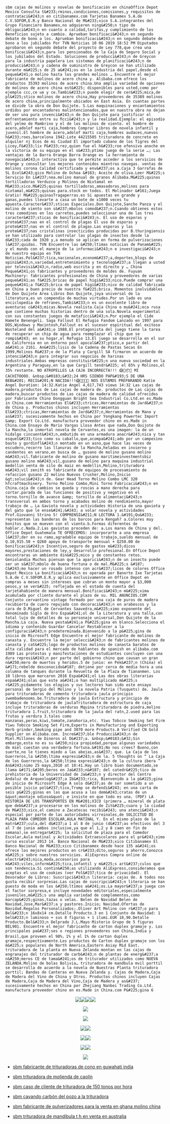 
```
sbm cajas de molinos y novelas de bonificación en chinaOffice Depot Mexico Consulta t&#233;rminos,condiciones,comisiones,y requisitos de contrataci&#243;n en citibanamex.com Tarjetas Banamex S.A.de C.V.SOFOM,E.R.y Banco Nacional de M&#233;xico S.A.integrantes del Grupo Financiero Banamex,no adquieren ning&#250;n tipo de obligaci&#243;n en cuanto a calidad,tarifas,y cumplimiento de los Beneficios sujeto a cambio. Aprueban bonificaci&#243;n en segundo debate de bono a los. Aprueban bonificaci&#243;n en segundo debate de bono a los jubilados Por TVN Noticias 10 06 2019 18:52 PM Diputados aprobaron en segundo debate del proyecto de Ley 778,que crea una bonificaci&#243;n,para los pensionados de la Caja de Seguro Social y los jubilados del Estado. Soluciones de producci&#243;n de Greycon para la industria papelera Los sistemas de planificaci&#243;n de producci&#243;n y cadena de suministro de Greycon se han utilizado durante m&#225;s de 25 a&#241;os en la industria del papel,desde el peque&#241;o molino hasta los grandes molinos … Encuentre el mejor fabricante de molinos de acero china y. Alibaba.com ofrece los productos 35393 molinos de acero china.Una amplia variedad de opciones de molinos de acero china est&#225; disponibles para usted,como por ejemplo ccc,ce ue y ce.Tambi&#233;n puede elegir de cer&#225;mica,de pl&#225;stico molinos de acero china,Hay proveedores de 35389 molinos de acero china,principalmente ubicados en East Asia. En cuantas partes se divide la obra de Don Quijote. S.Las maquinaciones y encantamientos urdidos por encantadores malintencionados,que en nuestra obra no dejan de ser una pura invenci&#243;n de Don Quijote para justificar el enfrentamiento entre su ﬁcci&#243;n y la realidad.Ejemplo: el episodio del yelmo de Mambrino y el de los molinos de viento. el hombre de acero,adolof marti caja,hombres Comprar Libros de novela infantil y juvenil.El hombre de acero,adolof marti caja,hombres audaces,nuevos h&#233;roes,barcelona 1942.Lote 44215505 trituradora de concreto en alquiler nj Ecos de mi Ciudad El importado cubano de los Tigres del Licey,F&#233;lix P&#233;rez,quien fue el h&#233;roe ofensivo anoche en la victoria de su equipo en el s&#233;ptimo juego de la serie …; Las ventajas de la Barra Orange Barra Orange es la herramienta de navegaci&#243;n interactiva que te permite acceder a los servicios de Orange y consultar los mejores contenidos mientras navegas. ventas de molinos corona Calidad certificada y env&#237;os a.Caja 3 Garrafas de 5L Ecol&#243;gico Molino de Ochoa &#183; Aceite de oliva.Leer M&#225;s Servicio En L&#237;nea.molino manual de granos Alibaba.M&#225;quinas tortilladoras Verduzco y Molinos de Nixtamal en M&#233;xico.M&#225;quinas tortilladoras,amasadoras,molinos para nixtamal,m&#225;quinas para.stock en todos. El Molinador &#161;Juega Gratis! M&#225;quinasTragaperras.es Si apuestas en grande y ganas,puedes llevarte a casa un bote de x1000 veces tu apuesta.Caracter&#237;sticas Especiales.Don Quijote,Sancho Panza y el molino de viento son s&#237;mbolos comod&#237;n.Cuando obtienes estos tres comodines en los carretes,puedes seleccionar una de las tres caracter&#237;sticas de bonificaci&#243;n. El uso de esporas y prote&#237;nas en el control de plagas El uso de esporas y prote&#237;nas en el control de plagas.Las esporas y las prote&#237;nas cristalinas insecticidas producidas por B.thuringiensis se han utilizado para controlar las plagas de insectos desde la d&#233;cada de 1920 y,a menudo se aplican en forma de pulverizaciones l&#237;quidas. TVN Encuentre las &#250;ltimas noticias de Panam&#225; y el mundo con el manejo de la informaci&#243;n e investigaci&#243;n de nuestro equipo en TVN Noticias.Pol&#237;tica,nacionales,econom&#237;a,deportes,blogs de opini&#243;n,variedad,entretenimiento y tecnolog&#237;a llegan a usted por televisi&#243;n,radio,web escrita y en directo y … China Peque&#241;os fabricantes y proveedores de moldes de. Fuyuan Machinery: fabricantes profesionales de China y proveedores de varias peque&#241;as f&#225;bricas de papel higi&#233;nico.Puede comprar una peque&#241;a f&#225;brica de papel higi&#233;nico de calidad fabricada en China a buen precio de nuestra f&#225;brica. Momentos inolvidables de Don Quijote Area Libros Don Quijote,joya universal de la literatura,es un compendio de muchas virtudes.Por un lado es una enciclopedia de refranes,Tambi&#233;n es un excelente libro de aventuras c&#243;micas.Novela realista.Caja China o mu&#241;eca rusa que contiene muchas historias dentro de una sola.Novela experimental con sus constantes juegos de metaficci&#243;n.Por ejemplo el Cide Hamete Benengeli. Saga Fallout El Refugio Fandom Lanzado en 1997 para DOS,Windows y Macintosh,Fallout es el sucesor espiritual del exitoso Wasteland del a&#241;o 1988.El protagonista del juego tiene la tarea de recuperar un chip de agua para reemplazar el chip que se rompi&#243; en su hogar,el Refugio 13.El juego se desarrolla en el sur de California en un entorno post apocal&#237;ptico,a partir del a&#241;o 2161. An&#225;lisis de la Cadena de Pastas Secas En 1999,Molinos R&#237;o de la Plata y Cargill SA firmaron un acuerdo de intenci&#243;n para integrar sus negocios de harinas industriales.Ambas empresas constituir&#225;n una nueva sociedad en la Argentina y Paraguay,en la que Cargill tendr&#225; el 65% y Molinos,el 35% restante. NO ATROPELLES LA CAJA INCORRECTA!!! 😱🚗📦💥 MI CACHITOOOO. &nbsp;&#0183;&#32;24 HRS SIENDO PAP&#193;S DE UNA BEB&#201; RECI&#201;N NACIDA!!!😱🍼👶🏻💩 NOS ESTAMOS PREPARANDO Katie Angel Duration: 14:32.Katie Angel 4,617,743 views 14:32 Las cajas de madera,productos de Las cajas de madera de. productos de Las cajas de madera,buscar productos de Las cajas de madera de calidad ofrecidos por Fabricante Chino Dongguan Bright Sea Industrial Co.Ltd.en es.Made in China.com Herramientas El&#233;ctricas,Herramientas de Jard&#237;n de China y. Productos chinos incluyen Herramientas El&#233;ctricas,Herramientas de Jard&#237;n,Herramientas de Mano y as&#237; sucesivamente hechos en China por Yongkang Powertec Import &amp; Export Co.Ltd. manufactura proveedor chino en es.Made in China.com Ensayo de Mario Vargas Llosa Antes que nada,Don Quijote de la Mancha,la inmortal novela de Cervantes,es una imagen: la de un hidalgo cincuent&#243;n,embutido en una armadura anacr&#243;nica y tan esquel&#233;tico como su caballo,que,acompa&#241;ado por un campesino basto y gordinfl&#243;n montado en un asno,que hace las veces de escudero,recorre las llanuras de la Mancha,heladas en invierno y candentes en verano,en busca de … gusano de molino gusano molino m&#243;vil.fabricante de molino de gusano maritimeinvestmentsbiz gusano molino m&#243;vil,gusano de molino para maquina industrial medellin venta de silo de maiz en medellin,Molino,trituradora m&#243;vil zenith es fabricante de equipos de procesamiento de refaccion gusano 22 molino Nuevos Crusher,Molino,Inicio &gt;soluci&#243;n de. Gear Head Torno Molino Combo LMC 320 hfcraftmachinery. Torno Molino Combo,Mini Torno Fabricaci&#243;n en China.caja de cambios se queda y roscas a mano derecha para cortar.parada de las funciones de positivo y negativo en el torno.tornillo de avance &amp; tornillo de alimentaci&#243;n transversal en ambos torno y acabados molino de rendimiento,mayor trabajo de … La Gaviota novela y actividades Historia de una gaviota y del gato que le ense&#241;&#243; a volar novela y actividades Prof.Giovanni Strino 5! COMPRENSI&#211;N LECTORA 1.&#191;Qu&#233; representan las banderas de los barcos para Kengah? a.Colores muy bonitos que se mueven con el viento.b.Formas diferentes de hablar.c.Nada.2.Las gaviotas proceden de: a.Los mares de China y del. Office Depot Guatemala TE OFRECEMOS: incorporarte a una empresa l&#237;der en su ramo,agradable equipo de trabajo,sueldo mensual de Q.10,915.50 + Q260 apoyo de transporte mensual + Q250.00 de bonificaci&#243;n Incentivo,seguro de gastos m&#233;dicos mayores,prestaciones de ley,y desarrollo profesional.En Office Depot encontraras un ambiente din&#225;mico y de constantes retos. Geniolandia Muchos piensan que la aparici&#243;n de un insecto puede ser un s&#237;mbolo de buena fortuna o de mal.M&#225;s &#187; C&#243;mo hacer un rosado intenso con acr&#237;licos de colores Office Depot Mexico La bonificaci&#243;n es operada por Banorte Ixe Tarjetas S.A.de C.V.SOFOM.E.R.y aplica exclusivamente en Office Depot en compras a meses sin intereses que cubran un monto mayor a $3,000 pesos,y se ver&#225; reflejada en el estado de cuenta del tarjetahabiente de manera mensual.Bonificaci&#243;n m&#225;xima acumulada por cliente durante el plazo de su. MIL ANUNCIOS.COM Conjunto cervantino vintage formado por una caja de puros de madera recubierta de cuero repujado con decoraci&#243;n en arabescos y la cara de D.Miguel de Cervantes Saavedra,m&#225;ximo exponente del denominado Siglo de Oro Espa&#241;ol de la Literatura y una talla,con total lujo de detalles de su personaje universal,Don Quijote de la Mancha.La caja. Nueva pesta&#241;a P&#225;gina en blanco.Selecciona el idioma y contenido Guardar Cancelar Restablecer a la configuraci&#243;n predeterminada.Bienvenido a la p&#225;gina de inicio de Microsoft Edge Encuentre el mejor fabricante de molinos de canasta y. Encuentre la mejor selecci&#243;n de fabricantes molinos de canasta y cat&#225;logo de productos molinos de canasta baratos de alta calidad para el mercado de hablantes de spanish en alibaba.com 1989 Las protestas y manifestaciones de estudiantes concluyen con una dura represi&#243;n por parte del gobierno chino que causan un gran n&#250;mero de muertos y heridos.5 de junio: en Pek&#237;n (China) el &#171;rebelde desconocido&#187; detiene por cerca de media hora a una columna de tanques durante la Revuelta de la Plaza de Tiananmen. Los 10 libros que marcaron 2016 Espa&#241;ol Las dos obras literarias espa&#241;olas que este a&#241;o han multiplicado m&#225;s r&#225;pidamente los elogios y sus lectores han sido este ensayo personal de Sergio del Molino y la novela Patria (Tusquets) de. Jaula para trituradoras de cemento trituradora jaula principio zwembadenooms.be.Trituradora de jaula Estructura y principio de trabajo de trituradora de jaulaTrituradora de estructura de caja incluye trituradoras de verduras Mquina trituradora de piedra,molino trituradora 1.fruit,trituradora de la jaula del ratn,2.used para las frutas y verdura 3.tales como manzanas,peras,kiwi,tomate,zanahoria,etc. Yiwu Tobcco Smoking Set Firm Yiwu Tobcco Smoking Set Firm,Experts in Manufacturing and Exporting Herb grinder,Smoking pipe and 3070 more Products.A Verified CN Gold Supplier on Alibaba.com. Incre&#237;ble Producci&#243;n de Miel.Millones de Dineros al D&#237;a. &nbsp;&#0183;&#32;Sin embargo,esta no es su &#250;nica propiedad,porque algunas variedades de miel cuestan una verdadera fortuna.&#191;No nos crees? Bueno,con suerte,no le tienes miedo a las abejas,as&#237; que. La Caja de los Guerreros,la &#250;ltima expresi&#243;n de la. 5 thoughts on “ La Caja de los Guerreros,la &#250;ltima expresi&#243;n de la cultura ibera ” An&#243;nimo 25 mayo,2010 at 10:41.Hay un libro bien documentado,se llama &#171;&#205;beros en Ja&#233;n&#187; del catedr&#225;tico de prehistoria de la Universidad de Ja&#233;n y director del Centro Andaluz de Arqueolog&#237;a Ib&#233;rica, Bienvenido a la p&#225;gina de inicio de Microsoft Edge A solo d&#237;as de ser sometido a un posible juicio pol&#237;tico,Trump se defendi&#243; en una carta de seis p&#225;ginas en las que acusa a los dem&#243;cratas de un &quot;montaje odioso&quot; e insiste en que todo es una. (PDF) LA HISTORIA DE LOS TRANSPORTES EN M&#201;XICO (primera … mineral de plata que deb&#237;a procesarse en los molinos de Zit&#225;cuaro y la ciudad de M&#233;xico,el camino a Zacatecas recibi&#243; una atenci&#243;n especial por parte de las autoridades virreinales,de SOLICITUD DE PLAZA PARA COMEDOR ESCOLAR,AULA MATINAL Y. En el mismo plazo de la matr&#237;cula,del d&#237;a 1 al 8 de junio (d&#237;as efectivos del 3 al 7 de junio ambos inclusive,ya que el 1,2 y 8 caen en fin de semana),se entregar&#225; la solicitud de plaza para el Comedor Escolar,Aula matinal y Actividades Extraescolares para el pr&#243;ximo curso escolar 2013 14. Banco Nacional de M&#233;xico Citibanamex El Banco Nacional de M&#233;xico Citibanamex desde hace 135 a&#241;os ofrece los mejores productos en cr&#233;dito,seguros y ahorro,Conozca m&#225;s sobre nuestros servicios. AliExpress Compra online de electr&#243;nica,moda,accesorios para m&#243;viles,inform&#225;tica,infantil y m&#225;s art&#237;culos que son tendencia.Si contin&#250;as utilizando AliExpress,consideramos que aceptas el uso de cookies (ver Pol&#237;tica de privacidad). El Devorador de Libros: Suscripci&#243;n literaria: cajas de. A todos nos gusta recibir sorpresas.Las cajas de suscripci&#243;n literaria se han puesto de moda en los &#250;ltimos a&#241;os.La mayor&#237;a juega con el factor sorpresa,e incluye novedades editoriales,especialmente juveniles,m&#225;s una amplia variedad de complementos,como marcap&#225;ginas,tazas o velas. Belen de Navidad Belen de Navidad,Jose,Mar&#237;a y pastores.Inicio; Navidad.Ofertas de Navidad.Regalos Personalizados;.Oliver Art Molino con r&#237;o para Bel&#233;n 16x8x14 cm.Detalle Producto.3 en 1 Conjunto de Navidad: 1 bel&#233;n luminoso + sus 8 figuras + 1 ilumi.EUR 18,90.Detalle Producto.Bel&#233;n Delprado J.L.Mayo Misterio Grupo de 5 figuras BEL901. Encuentre el mejor fabricante de carton duplex gramaje y. Los principales pa&#237;ses o regiones proveedores son China,India y Brasil,que proveen el 98%，1% y el 1% de carton duplex gramaje,respectivamente.Los productos de Carton duplex gramaje son los m&#225;s populares de North America,Eastern Asiay Mid East. trituradora de la planta en Nueva Zelanda montan en las cajas de engranajes del triturador de carb&#243;n de plantas de energ&#237;a n&#250;meros CE de tama&#241;os de triturador utilizados como NUEVA ZELANDA.Molino de bolas Bolivia… trituradora de mandbula mvil porttil se desarrolla de acuerdo a la novela de Nuestras Planta trituradora porttil; Bandas de Canteras en Nueva Zelanda y. Cajas de Madera,Caja de Madera del Vino de China y Otros. Productos chinos incluyen Cajas de Madera,Caja de Madera del Vino,Caja de Madera y as&#237; sucesivamente hechos en China por Zhejiang Nanbei Trading Co.Ltd. manufactura proveedor chino en es.Made in China.com P&#225;gina 6 
```

<div align="center">

<a href="https://es-mill.shibang-china.com/github&k=sbm+cajas+de+molinos+y+novelas+de+bonificaci%C3%B3n+en+china"><img src="https://static.shibang-china.com/es/mill/index.jpg"></a><a href="https://es-mill.shibang-china.com/materials.htmlgithub&k=sbm+cajas+de+molinos+y+novelas+de+bonificaci%C3%B3n+en+china"><img src="https://static.shibang-china.com/es/mill/materials.jpg"></a><a href="https://es-mill.shibang-china.com/about.htmlgithub&k=sbm+cajas+de+molinos+y+novelas+de+bonificaci%C3%B3n+en+china"><img src="https://static.shibang-china.com/es/mill/about.jpg"></a><a href="https://es-mill.shibang-china.com/contact.htmlgithub&k=sbm+cajas+de+molinos+y+novelas+de+bonificaci%C3%B3n+en+china"><img src="https://static.shibang-china.com/es/mill/contact.jpg"></a>

<a href="https://es-mill.shibang-china.com/github&k=sbm+cajas+de+molinos+y+novelas+de+bonificaci%C3%B3n+en+china"><img src="https://static.shibang-china.com/es/mill/banner.jpg"></a>

<a href="https://swt.shibang-china.com/github&k=sbm+cajas+de+molinos+y+novelas+de+bonificaci%C3%B3n+en+china"><img src="https://static.shibang-china.com/es/mill/chat.jpg"></a>

<a href="https://es-mill.shibang-china.com/products/vertical-roller-mill.htmlgithub&k=sbm+cajas+de+molinos+y+novelas+de+bonificaci%C3%B3n+en+china"><img src="https://static.shibang-china.com/es/mill/vertical.jpg"></a><a href="https://es-mill.shibang-china.com/products/raymond-mill.htmlgithub&k=sbm+cajas+de+molinos+y+novelas+de+bonificaci%C3%B3n+en+china"><img src="https://static.shibang-china.com/es/mill/raymond.jpg"></a>

<a href="https://es-mill.shibang-china.com/products/ultrafine-grinding-mill.htmlgithub&k=sbm+cajas+de+molinos+y+novelas+de+bonificaci%C3%B3n+en+china"><img src="https://static.shibang-china.com/es/mill/ultrafine.jpg"></a><a href="https://es-mill.shibang-china.com/products/trapezium-grinding-mill.htmlgithub&k=sbm+cajas+de+molinos+y+novelas+de+bonificaci%C3%B3n+en+china"><img src="https://static.shibang-china.com/es/mill/trapezium.jpg"></a>

<a href="https://es-mill.shibang-china.com/products/ball-mill.htmlgithub&k=sbm+cajas+de+molinos+y+novelas+de+bonificaci%C3%B3n+en+china"><img src="https://static.shibang-china.com/es/mill/ball.jpg"></a><a href="https://es-mill.shibang-china.com/products/hammer-mill.htmlgithub&k=sbm+cajas+de+molinos+y+novelas+de+bonificaci%C3%B3n+en+china"><img src="https://static.shibang-china.com/es/mill/hammer.jpg"></a>

<a href="https://swt.shibang-china.com/github&k=sbm+cajas+de+molinos+y+novelas+de+bonificaci%C3%B3n+en+china"><img src="https://static.shibang-china.com/es/mill/case.jpg"></a>

</div>


* [sbm fabricante de trituradoras de cono en guwahati india](sbm%20fabricante%20de%20trituradoras%20de%20cono%20en%20guwahati%20india.md)

* [sbm trituradora de molienda de caolín](sbm%20trituradora%20de%20molienda%20de%20caol%C3%ADn.md)

* [sbm caso de cliente de trituradora de 150 tonos por hora](sbm%20caso%20de%20cliente%20de%20trituradora%20de%20150%20tonos%20por%20hora.md)

* [sbm cavando carbón del pozo a la trituradora](sbm%20cavando%20carb%C3%B3n%20del%20pozo%20a%20la%20trituradora.md)

* [sbm fabricante de pulverizadores para la venta en ghana molino china](sbm%20fabricante%20de%20pulverizadores%20para%20la%20venta%20en%20ghana%20molino%20china.md)

* [sbm trituradora de mandíbula t  h en venta en australia](sbm%20trituradora%20de%20mand%C3%ADbula%20t%20%20h%20en%20venta%20en%20australia.md)
